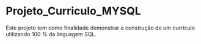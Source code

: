 # Projeto_Curriculo_MYSQL
 Este projeto tem como finalidade demonstrar a construção de um currículo utilizando 100 % da linguagem SQL.
